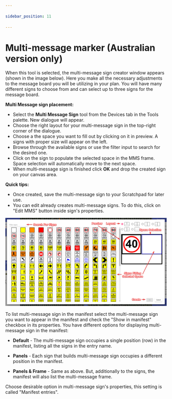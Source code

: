 ```yaml
---

sidebar_position: 11

---
```

# Multi-message marker (Australian version only)

When this tool is selected, the multi-message sign creator window appears (shown in the image below). Here you make all the necessary adjustments to the message board you will be utilizing in your plan. You will have many different signs to choose from and can select up to three signs for the message board.

**Multi Message sign placement:**

- Select the **Multi Message Sign** tool from the Devices tab in the Tools palette. New dialogue will appear.
- Choose the right layout for your multi-message sign in the top-right corner of the dialogue.
- Choose a the space you want to fill out by clicking on it in preview. A signs with proper size will appear on the left.
- Browse through the available signs or use the filter input to search for the desired one.
- Click on the sign to populate the selected space in the MMS frame. Space selection will automatically move to the next space.
- When multi-message sign is finished click **OK** and drop the created sign on your canvas area.

**Quick tips:**

- Once created, save the multi-message sign to your Scratchpad for later use.
- You can edit already creates multi-message signs. To do this, click on "Edit MMS" button inside sign's properties.

![Sign Editor](./assets/Sign_Editor.png)

To list multi-message sign in the manifest select the multi-message sign you want to appear in the manifest and check the "Show in manifest" checkbox in its properties. You have different options for displaying multi-message sign in the manifest:

- **Default** - The multi-message sign occupies a single position (row) in the manifest, listing all the signs in the entry name.
  
- **Panels** - Each sign that builds multi-message sign occupies a different position in the manifest.
  
- **Panels & Frame** - Same as above. But, additionally to the signs, the manifest will also list the multi-message frame.

Choose desirable option in multi-message sign's properties, this setting is called "Manifest entries".
